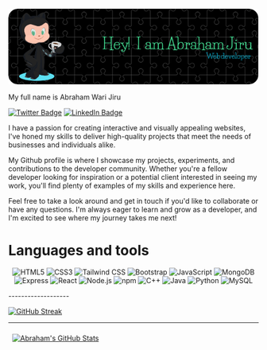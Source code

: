 [![Abraham's GitHub Banner](./github-header-image.png)](https://braydoncoyer.dev)

My full name is Abraham Wari Jiru

[![Twitter Badge](https://img.shields.io/badge/Twitter-Profile-informational?style=flat&logo=twitter&logoColor=white&color=1CA2F1)](https://twitter.com/abrahamwjiru)
[![LinkedIn Badge](https://img.shields.io/badge/LinkedIn-Profile-informational?style=flat&logo=linkedin&logoColor=white&color=0D76A8)](https://www.linkedin.com/in/abraham-wari/)

I have a passion for creating interactive and visually appealing websites, I've honed my skills to deliver high-quality projects that meet the needs of businesses and individuals alike.

My Github profile is where I showcase my projects, experiments, and contributions to the developer community. Whether you're a fellow developer looking for inspiration or a potential client interested in seeing my work, you'll find plenty of examples of my skills and experience here.

Feel free to take a look around and get in touch if you'd like to collaborate or have any questions. I'm always eager to learn and grow as a developer, and I'm excited to see where my journey takes me next!


# Languages and tools
<p align="center">
  <img src="https://cdn.jsdelivr.net/gh/devicons/devicon/icons/html5/html5-original.svg" alt="HTML5" width="50" height="50"/>
  <img src="https://cdn.jsdelivr.net/gh/devicons/devicon/icons/css3/css3-original.svg" alt="CSS3" width="50" height="50"/>
  <img src="https://cdn.jsdelivr.net/gh/devicons/devicon/icons/tailwindcss/tailwindcss-plain.svg" alt="Tailwind CSS" width="50" height="50"/>
  <img src="https://cdn.jsdelivr.net/gh/devicons/devicon/icons/bootstrap/bootstrap-plain.svg" alt="Bootstrap" width="50" height="50"/>
  <img src="https://cdn.jsdelivr.net/gh/devicons/devicon/icons/javascript/javascript-original.svg" alt="JavaScript" width="50" height="50"/>
  <img src="https://cdn.jsdelivr.net/gh/devicons/devicon/icons/mongodb/mongodb-original.svg" alt="MongoDB" width="50" height="50"/>
  <img src="https://cdn.jsdelivr.net/gh/devicons/devicon/icons/express/express-original.svg" alt="Express" width="50" height="50"/>
  <img src="https://cdn.jsdelivr.net/gh/devicons/devicon/icons/react/react-original.svg" alt="React" width="50" height="50"/>
  <img src="https://cdn.jsdelivr.net/gh/devicons/devicon/icons/nodejs/nodejs-original.svg" alt="Node.js" width="50" height="50"/>
  <img src="https://cdn.jsdelivr.net/gh/devicons/devicon/icons/npm/npm-original-wordmark.svg" alt="npm" width="50" height="50"/>
  <img src="https://cdn.jsdelivr.net/gh/devicons/devicon/icons/cplusplus/cplusplus-original.svg" alt="C++" width="50" height="50"/>
  <img src="https://cdn.jsdelivr.net/gh/devicons/devicon/icons/java/java-original.svg" alt="Java" width="50" height="50"/>
  <img src="https://cdn.jsdelivr.net/gh/devicons/devicon/icons/python/python-original.svg" alt="Python" width="50" height="50"/>
  <img src="https://cdn.jsdelivr.net/gh/devicons/devicon/icons/mysql/mysql-original.svg" alt="MySQL" width="50" height="50"/>
</p>
-------------------



[![GitHub Streak](https://streak-stats.demolab.com/?user=abrahamwari)](https://git.io/streak-stats)

-----------------

<a href="https://github.com/abrahamwari">
  <img align="center" style="margin:0.5rem" src="https://github-readme-stats.vercel.app/api?username=abrahamwari&show_icons=true&line_height=27&count_private=true&title_color=ffffff&text_color=c9cacc&icon_color=4AB097&bg_color=1A2B34" alt="Abraham's GitHub Stats" />
</a>
